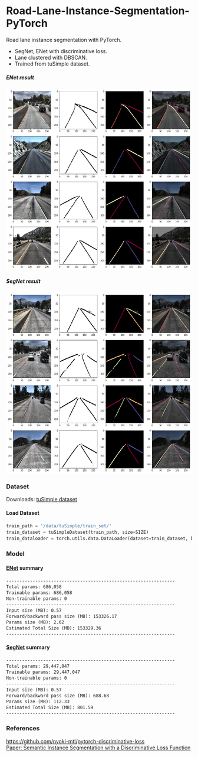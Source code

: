 # Road-Lane-Instance-Segmentation-PyTorch
Road lane instance segmentation with PyTorch.  
  - SegNet, ENet with discriminative loss.
  - Lane clustered with DBSCAN.  
  - Trained from tuSimple dataset.

##### ENet result
![alt text](output_1.png "ENet Result")

##### SegNet result
![alt text](output_0.png "SegNet Result")

### Dataset
Downloads: [tuSimple dataset](https://github.com/TuSimple/tusimple-benchmark/wiki)
#### Load Dataset
```python
train_path = '/data/tuSimple/train_set/'
train_dataset = tuSimpleDataset(train_path, size=SIZE)
train_dataloader = torch.utils.data.DataLoader(dataset=train_dataset, batch_size=BATCH_SIZE, shuffle=True, num_workers=16)
```

### Model
#### [ENet](https://github.com/jaeoh2/Road-Lane-Instance-Segmentation-PyTorch/blob/master/enet.py) summary
```
----------------------------------------------------------------
Total params: 686,058
Trainable params: 686,058
Non-trainable params: 0
----------------------------------------------------------------
Input size (MB): 0.57
Forward/backward pass size (MB): 153326.17
Params size (MB): 2.62
Estimated Total Size (MB): 153329.36
----------------------------------------------------------------
```
#### [SegNet](https://github.com/jaeoh2/Road-Lane-Instance-Segmentation-PyTorch/blob/master/segnet.py) summary
```
----------------------------------------------------------------
Total params: 29,447,047
Trainable params: 29,447,047
Non-trainable params: 0
----------------------------------------------------------------
Input size (MB): 0.57
Forward/backward pass size (MB): 688.68
Params size (MB): 112.33
Estimated Total Size (MB): 801.59
----------------------------------------------------------------
```

### References
https://github.com/nyoki-mtl/pytorch-discriminative-loss  
[Paper: Semantic Instance Segmentation with a Discriminative Loss Function](https://arxiv.org/pdf/1708.02551.pdf)

